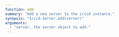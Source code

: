 ```yaml
---
function: add
summary: "Add a new server to the irccd instance."
synopsis: "Irccd.Server.add(server)"
arguments:
  - "server, the server object to add."
---
```

